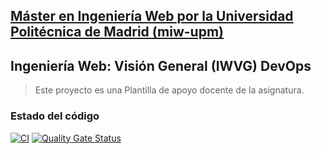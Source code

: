 ## [Máster en Ingeniería Web por la Universidad Politécnica de Madrid (miw-upm)](http://miw.etsisi.upm.es)
## Ingeniería Web: Visión General (IWVG) DevOps
> Este proyecto es una Plantilla de apoyo docente de la asignatura.

### Estado del código
[![CI](https://github.com/sergiogomesan8/iwvg-devops-gomez-sergio/actions/workflows/ci.yml/badge.svg?branch=develop)](https://github.com/sergiogomesan8/iwvg-devops-gomez-sergio/actions/workflows/ci.yml)
[![Quality Gate Status](https://sonarcloud.io/api/project_badges/measure?project=iwvg-devops-gomez-sergio&metric=alert_status)](https://sonarcloud.io/summary/new_code?id=iwvg-devops-gomez-sergio)
